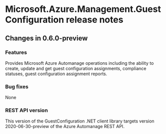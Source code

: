 ﻿# Microsoft.Azure.Management.GuestConfiguration release notes

## Changes in 0.6.0-preview
### Features
Provides Microsoft Azure Automanage operations including the ability to create, update and get guest configuration assignments, compliance statuses, guest configuration assignment reports.

### Bug fixes
None

### REST API version
This version of the GuestConfiguration .NET client library targets version 2020-06-30-preview of the Azure Automanage REST API.